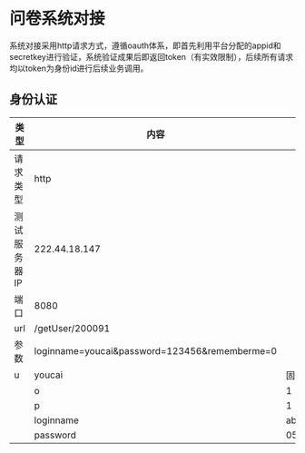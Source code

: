 # 问卷系统对接

系统对接采用http请求方式，遵循oauth体系，即首先利用平台分配的appid和secretkey进行验证，系统验证成果后即返回token（有实效限制），后续所有请求均以token为身份id进行后续业务调用。

## 身份认证



|类型 | 内容 | 说明|
|--|--|--|
|请求类型|http | |
|测试服务器IP|222.44.18.147 | |
|端口|8080 | |
|url | /getUser/200091 | |
|参数 |    loginname=youcai&password=123456&rememberme=0 | |
|u| youcai  | 固定内容，不可修改 |
| | o| 1 |
| | p| 1 |
| | loginname| abiuert8634534sdy |
| | password |05d5335d78034e0ab902e9|













